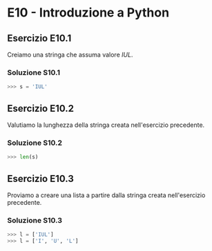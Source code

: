# E10 - Introduzione a Python

## Esercizio E10.1

Creiamo una stringa che assuma valore *IUL*.

### Soluzione S10.1

```py
>>> s = 'IUL'
```

## Esercizio E10.2

Valutiamo la lunghezza della stringa creata nell'esercizio precedente.

### Soluzione S10.2

```py
>>> len(s)
```

## Esercizio E10.3

Proviamo a creare una lista a partire dalla stringa creata nell'esercizio precedente.

### Soluzione S10.3

```py
>>> l = ['IUL']
>>> l = ['I', 'U', 'L']
```
